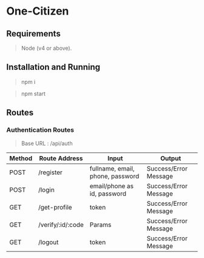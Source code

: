 # One-Citizen

## Requirements

> Node (v4 or above).

## Installation and Running

> npm i

> npm start

## Routes

### Authentication Routes

> Base URL : /api/auth

Method | Route Address | Input | Output
--- | --- | --- | ---
POST | /register | fullname, email, phone, password | Success/Error Message
POST | /login | email/phone as id, password | Success/Error Message
GET | /get-profile | token | Success/Error Message
GET | /verify/:id/:code | Params | Success/Error Message
GET | /logout | token | Success/Error Message